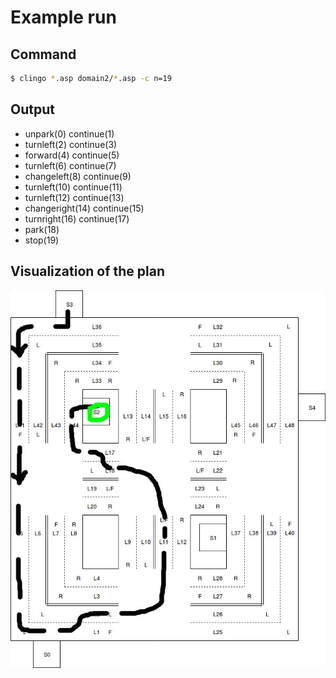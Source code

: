 # Example run

## Command
```sh
$ clingo *.asp domain2/*.asp -c n=19
```

## Output
 - unpark(0) continue(1)
 - turnleft(2) continue(3)
 - forward(4) continue(5)
 - turnleft(6) continue(7)
 - changeleft(8) continue(9)
 - turnleft(10) continue(11)
 - turnleft(12) continue(13)
 - changeright(14) continue(15)
 - turnright(16) continue(17)
 - park(18)
 - stop(19)

## Visualization of the plan
![Domain1](/domain2/domain2_plan.jpg?raw=true "Domain1")
